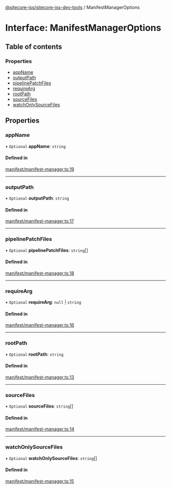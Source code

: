 [@sitecore-jss/sitecore-jss-dev-tools](../README.md) / ManifestManagerOptions

# Interface: ManifestManagerOptions

## Table of contents

### Properties

- [appName](ManifestManagerOptions.md#appname)
- [outputPath](ManifestManagerOptions.md#outputpath)
- [pipelinePatchFiles](ManifestManagerOptions.md#pipelinepatchfiles)
- [requireArg](ManifestManagerOptions.md#requirearg)
- [rootPath](ManifestManagerOptions.md#rootpath)
- [sourceFiles](ManifestManagerOptions.md#sourcefiles)
- [watchOnlySourceFiles](ManifestManagerOptions.md#watchonlysourcefiles)

## Properties

### appName

• `Optional` **appName**: `string`

#### Defined in

[manifest/manifest-manager.ts:19](https://github.com/Sitecore/jss/blob/df802bd10/packages/sitecore-jss-dev-tools/src/manifest/manifest-manager.ts#L19)

___

### outputPath

• `Optional` **outputPath**: `string`

#### Defined in

[manifest/manifest-manager.ts:17](https://github.com/Sitecore/jss/blob/df802bd10/packages/sitecore-jss-dev-tools/src/manifest/manifest-manager.ts#L17)

___

### pipelinePatchFiles

• `Optional` **pipelinePatchFiles**: `string`[]

#### Defined in

[manifest/manifest-manager.ts:18](https://github.com/Sitecore/jss/blob/df802bd10/packages/sitecore-jss-dev-tools/src/manifest/manifest-manager.ts#L18)

___

### requireArg

• `Optional` **requireArg**: ``null`` \| `string`

#### Defined in

[manifest/manifest-manager.ts:16](https://github.com/Sitecore/jss/blob/df802bd10/packages/sitecore-jss-dev-tools/src/manifest/manifest-manager.ts#L16)

___

### rootPath

• `Optional` **rootPath**: `string`

#### Defined in

[manifest/manifest-manager.ts:13](https://github.com/Sitecore/jss/blob/df802bd10/packages/sitecore-jss-dev-tools/src/manifest/manifest-manager.ts#L13)

___

### sourceFiles

• `Optional` **sourceFiles**: `string`[]

#### Defined in

[manifest/manifest-manager.ts:14](https://github.com/Sitecore/jss/blob/df802bd10/packages/sitecore-jss-dev-tools/src/manifest/manifest-manager.ts#L14)

___

### watchOnlySourceFiles

• `Optional` **watchOnlySourceFiles**: `string`[]

#### Defined in

[manifest/manifest-manager.ts:15](https://github.com/Sitecore/jss/blob/df802bd10/packages/sitecore-jss-dev-tools/src/manifest/manifest-manager.ts#L15)
